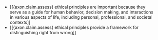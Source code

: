- [[{axon.claim.assess} ethical principles are important because they serve as a guide for human behavior, decision making, and interactions in various aspects of life, including personal, professional, and societal contexts]]
- [[{axon.claim.assess} ethical principles provide a framework for distinguishing right from wrong]]